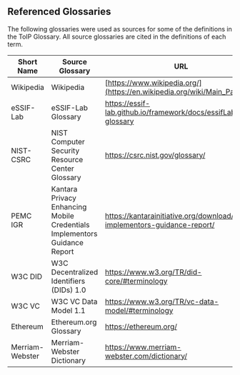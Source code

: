 ## Referenced Glossaries

The following glossaries were used as sources for some of the definitions in the ToIP Glossary. All source glossaries are cited in the definitions of each term.

| Short Name | Source Glossary | URL |
|------------|-----------------|-----|
| Wikipedia | Wikipedia | [https://www.wikipedia.org/](https://en.wikipedia.org/wiki/Main_Page) |
| eSSIF-Lab | eSSIF-Lab Glossary | https://essif-lab.github.io/framework/docs/essifLab-glossary |
| NIST-CSRC | NIST Computer Security Resource Center Glossary | https://csrc.nist.gov/glossary/ |
| PEMC IGR | Kantara Privacy Enhancing Mobile Credentials Implementors Guidance Report | https://kantarainitiative.org/download/pemc-implementors-guidance-report/ |
| W3C DID | W3C Decentralized Identifiers (DIDs) 1.0 | https://www.w3.org/TR/did-core/#terminology |
| W3C VC | W3C VC Data Model 1.1 | https://www.w3.org/TR/vc-data-model/#terminology |
| Ethereum | Ethereum.org Glossary | https://ethereum.org/ |
| Merriam-Webster | Merriam-Webster Dictionary | https://www.merriam-webster.com/dictionary/ |

